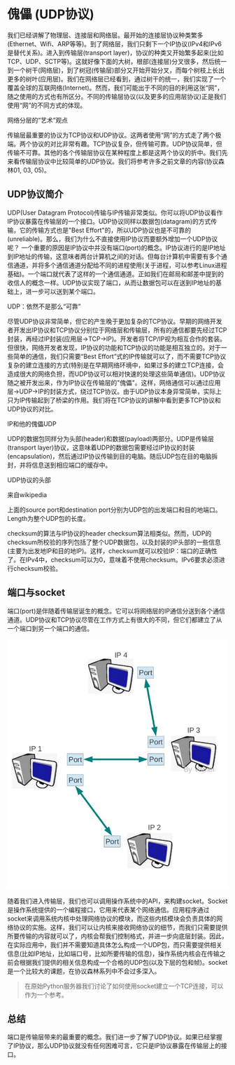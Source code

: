 # 傀儡 (UDP协议)

我们已经讲解了物理层、连接层和网络层。最开始的连接层协议种类繁多(Ethernet、Wifi、ARP等等)。到了网络层，我们只剩下一个IP协议(IPv4和IPv6是替代关系)。进入到传输层(transport
layer)，协议的种类又开始繁多起来(比如TCP、UDP、SCTP等)。这就好像下面的大树，根部(连接层)分叉很多，然后统一到一个树干(网络层)，到了树冠(传输层)部分又开始开始分叉，而每个树枝上长出更多的树叶(应用层)。我们在网络层已经看到，通过树干的统一，我们实现了一个覆盖全球的互联网络(Internet)。然而，我们可能出于不同的目的利用这张“网”，随之使用的方式也有所区分。不同的传输层协议(以及更多的应用层协议)正是我们使用“网”的不同方式的体现。


网络分层的“艺术”观点
 

传输层最重要的协议为TCP协议和UDP协议。这两者使用“网”的方式走了两个极端。两个协议的对比非常有趣。TCP协议复杂，但传输可靠。UDP协议简单，但传输不可靠。其他的各个传输层协议在某种程度上都是这两个协议的折中。我们先来看传输层协议中比较简单的UDP协议。我们将参考许多之前文章的内容(协议森林01,
03, 05)。

## UDP协议简介

UDP(User Datagram
Protocol)传输与IP传输非常类似。你可以将UDP协议看作IP协议暴露在传输层的一个接口。UDP协议同样以数据包(datagram)的方式传输，它的传输方式也是"Best
Effort"的，所以UDP协议也是不可靠的(unreliable)。那么，我们为什么不直接使用IP协议而要额外增加一个UDP协议呢？
一个重要的原因是IP协议中并没有端口(port)的概念。IP协议进行的是IP地址到IP地址的传输，这意味者两台计算机之间的对话。但每台计算机中需要有多个通信通道，并将多个通信通道分配给不同的进程使用(关于进程，可以参考Linux进程基础)。一个端口就代表了这样的一个通信通道。正如我们在邮局和邮差中提到的收信人的概念一样。UDP协议实现了端口，从而让数据包可以在送到IP地址的基础上，进一步可以送到某个端口。


UDP：依然不是那么“可靠”

尽管UDP协议非常简单，但它的产生晚于更加复杂的TCP协议。早期的网络开发者开发出IP协议和TCP协议分别位于网络层和传输层，所有的通信都要先经过TCP封装，再经过IP封装(应用层->TCP->IP)。开发者将TCP/IP视为相互合作的套装。但很快，网络开发者发现，IP协议的功能和TCP协议的功能是相互独立的。对于一些简单的通信，我们只需要“Best
Effort”式的IP传输就可以了，而不需要TCP协议复杂的建立连接的方式(特别是在早期网络环境中，如果过多的建立TCP连接，会造成很大的网络负担，而UDP协议可以相对快速的处理这些简单通信)。UDP协议随之被开发出来，作为IP协议在传输层的"傀儡"。这样，网络通信可以通过应用层->UDP->IP的封装方式，绕过TCP协议。由于UDP协议本身异常简单，实际上只为IP传输起到了桥梁的作用。我们将在TCP协议的讲解中看到更多TCP协议和UDP协议的对比。

IP和他的傀儡UDP

UDP的数据包同样分为头部(header)和数据(payload)两部分。UDP是传输层(transport
layer)协议，这意味着UDP的数据包需要经过IP协议的封装(encapsulation)，然后通过IP协议传输到目的电脑。随后UDP包在目的电脑拆封，并将信息送到相应端口的缓存中。

UDP协议的头部



来自wikipedia

上面的source port和destination port分别为UDP包的出发端口和目的地端口。Length为整个UDP包的长度。

checksum的算法与IP协议的header
checksum算法相类似。然而，UDP的checksum所校验的序列包括了整个UDP数据包，以及封装的IP头部的一些信息(主要为出发地IP和目的地IP)。这样，checksum就可以校验IP：端口的正确性了。在IPv4中，checksum可以为0，意味着不使用checksum。IPv6要求必须进行checksum校验。

 

## 端口与socket
端口(port)是伴随着传输层诞生的概念。它可以将网络层的IP通信分送到各个通信通道。UDP协议和TCP协议尽管在工作方式上有很大的不同，但它们都建立了从一个端口到另一个端口的通信。

![](../img/08/socket.jpg)

随着我们进入传输层，我们也可以调用操作系统中的API，来构建socket。Socket是操作系统提供的一个编程接口，它用来代表某个网络通信。应用程序通过socket来调用系统内核中处理网络协议的模块，而这些内核模块会负责具体的网络协议的实施。这样，我们可以让内核来接收网络协议的细节，而我们只需要提供所要传输的内容就可以了，内核会帮我们控制格式，并进一步向底层封装。因此，在实际应用中，我们并不需要知道具体怎么构成一个UDP包，而只需要提供相关信息(比如IP地址，比如端口号，比如所要传输的信息)，操作系统内核会在传输之前会根据我们提供的相关信息构成一个合格的UDP包(以及下层的包和帧)。socket是一个比较大的课题，在协议森林系列中不会过多深入。

> 在原始Python服务器我们讨论了如何使用socket建立一个TCP连接，可以作为一个参考。

## 总结

端口是传输层带来的最重要的概念。我们进一步了解了UDP协议。如果已经掌握了IP协议，那么UDP协议就没有任何困难可言，它只是IP协议暴露在传输层上的接口。
